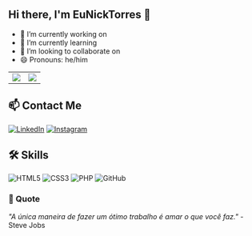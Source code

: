 ## Hi there, I'm EuNickTorres 👋

- 🔭 I’m currently working on 
- 🌱 I’m currently learning 
- 👯 I’m looking to collaborate on 
- 😄 Pronouns: he/him

<table>
  <tr style="border: none;">
    <td style="border: none;">
      <picture>
        <source
          srcset="https://github-readme-stats.vercel.app/api?username=EuNickTorres&show_icons=true&theme=dark&title_color=C00102&icon_color=C00102"
          media="(prefers-color-scheme: dark)"
        />
        <source
          srcset="https://github-readme-stats.vercel.app/api?username=EuNickTorres&show_icons=true&title_color=C00102&icon_color=C00102"
          media="(prefers-color-scheme: light), (prefers-color-scheme: no-preference)"
        />
        <img src="https://github-readme-stats.vercel.app/api?username=EuNickTorres&show_icons=true&title_color=C00102&icon_color=C00102" />
      </picture>
    </td>
    <td style="border: none;">
      <picture>
        <source
          srcset="https://github-readme-stats.vercel.app/api/top-langs/?username=EuNickTorres&layout=compact&theme=dark&title_color=C00102"
          media="(prefers-color-scheme: dark)"
        />
        <source
          srcset="https://github-readme-stats.vercel.app/api/top-langs/?username=EuNickTorres&layout=compact&title_color=C00102"
          media="(prefers-color-scheme: light), (prefers-color-scheme: no-preference)"
        />
        <img src="https://github-readme-stats.vercel.app/api/top-langs/?username=EuNickTorres&layout=compact&title_color=C00102" />
      </picture>
    </td>
  </tr>
</table>

## 📫 Contact Me

[![LinkedIn](https://img.shields.io/badge/-LinkedIn-0077B5?style=flat&logo=LinkedIn&logoColor=white)](https://www.linkedin.com/in/nicollas-torres-329209317/)
[![Instagram](https://img.shields.io/badge/-Instagram-E4405F?style=flat&logo=instagram&logoColor=white)](https://www.instagram.com/torres.nicollas/)

## 🛠️ Skills

![HTML5](https://img.shields.io/badge/-HTML5-E34F26?style=flat&logo=html5&logoColor=white)
![CSS3](https://img.shields.io/badge/-CSS3-1572B6?style=flat&logo=css3&logoColor=white)
![PHP](https://img.shields.io/badge/-PHP-777BB4?style=flat&logo=php&logoColor=white)
![GitHub](https://img.shields.io/badge/-GitHub-181717?style=flat&logo=github&logoColor=white)

### 🌟 Quote

_"A única maneira de fazer um ótimo trabalho é amar o que você faz."_ - Steve Jobs

